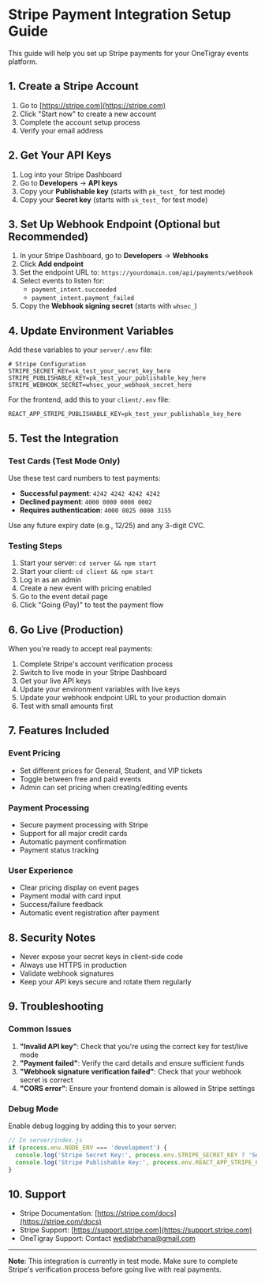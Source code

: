 # Stripe Payment Integration Setup Guide

This guide will help you set up Stripe payments for your OneTigray events platform.

## 1. Create a Stripe Account

1. Go to [https://stripe.com](https://stripe.com)
2. Click "Start now" to create a new account
3. Complete the account setup process
4. Verify your email address

## 2. Get Your API Keys

1. Log into your Stripe Dashboard
2. Go to **Developers** → **API keys**
3. Copy your **Publishable key** (starts with `pk_test_` for test mode)
4. Copy your **Secret key** (starts with `sk_test_` for test mode)

## 3. Set Up Webhook Endpoint (Optional but Recommended)

1. In your Stripe Dashboard, go to **Developers** → **Webhooks**
2. Click **Add endpoint**
3. Set the endpoint URL to: `https://yourdomain.com/api/payments/webhook`
4. Select events to listen for:
   - `payment_intent.succeeded`
   - `payment_intent.payment_failed`
5. Copy the **Webhook signing secret** (starts with `whsec_`)

## 4. Update Environment Variables

Add these variables to your `server/.env` file:

```env
# Stripe Configuration
STRIPE_SECRET_KEY=sk_test_your_secret_key_here
STRIPE_PUBLISHABLE_KEY=pk_test_your_publishable_key_here
STRIPE_WEBHOOK_SECRET=whsec_your_webhook_secret_here
```

For the frontend, add this to your `client/.env` file:

```env
REACT_APP_STRIPE_PUBLISHABLE_KEY=pk_test_your_publishable_key_here
```

## 5. Test the Integration

### Test Cards (Test Mode Only)

Use these test card numbers to test payments:

- **Successful payment**: `4242 4242 4242 4242`
- **Declined payment**: `4000 0000 0000 0002`
- **Requires authentication**: `4000 0025 0000 3155`

Use any future expiry date (e.g., 12/25) and any 3-digit CVC.

### Testing Steps

1. Start your server: `cd server && npm start`
2. Start your client: `cd client && npm start`
3. Log in as an admin
4. Create a new event with pricing enabled
5. Go to the event detail page
6. Click "Going (Pay)" to test the payment flow

## 6. Go Live (Production)

When you're ready to accept real payments:

1. Complete Stripe's account verification process
2. Switch to live mode in your Stripe Dashboard
3. Get your live API keys
4. Update your environment variables with live keys
5. Update your webhook endpoint URL to your production domain
6. Test with small amounts first

## 7. Features Included

### Event Pricing
- Set different prices for General, Student, and VIP tickets
- Toggle between free and paid events
- Admin can set pricing when creating/editing events

### Payment Processing
- Secure payment processing with Stripe
- Support for all major credit cards
- Automatic payment confirmation
- Payment status tracking

### User Experience
- Clear pricing display on event pages
- Payment modal with card input
- Success/failure feedback
- Automatic event registration after payment

## 8. Security Notes

- Never expose your secret keys in client-side code
- Always use HTTPS in production
- Validate webhook signatures
- Keep your API keys secure and rotate them regularly

## 9. Troubleshooting

### Common Issues

1. **"Invalid API key"**: Check that you're using the correct key for test/live mode
2. **"Payment failed"**: Verify the card details and ensure sufficient funds
3. **"Webhook signature verification failed"**: Check that your webhook secret is correct
4. **"CORS error"**: Ensure your frontend domain is allowed in Stripe settings

### Debug Mode

Enable debug logging by adding this to your server:

```javascript
// In server/index.js
if (process.env.NODE_ENV === 'development') {
  console.log('Stripe Secret Key:', process.env.STRIPE_SECRET_KEY ? 'Set' : 'Missing');
  console.log('Stripe Publishable Key:', process.env.REACT_APP_STRIPE_PUBLISHABLE_KEY ? 'Set' : 'Missing');
}
```

## 10. Support

- Stripe Documentation: [https://stripe.com/docs](https://stripe.com/docs)
- Stripe Support: [https://support.stripe.com](https://support.stripe.com)
- OneTigray Support: Contact wediabrhana@gmail.com

---

**Note**: This integration is currently in test mode. Make sure to complete Stripe's verification process before going live with real payments.



